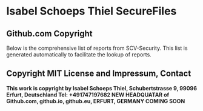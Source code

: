 # Isabel Schoeps Thiel SecureFiles

## Github.com Copyright

Below is the comprehensive list of reports from SCV-Security. This list is generated automatically to facilitate the lookup of reports.

## Copyright MIT License and Impressum, Contact
**This work is copyright by Isabel Schoeps Thiel, Schubertstrasse 9, 99096 Erfurt, Deutschland
Tel: +491747197682
NEW HEADQUATAR of Github.com, github.io, github.eu, ERFURT, GERMANY COMING SOON**